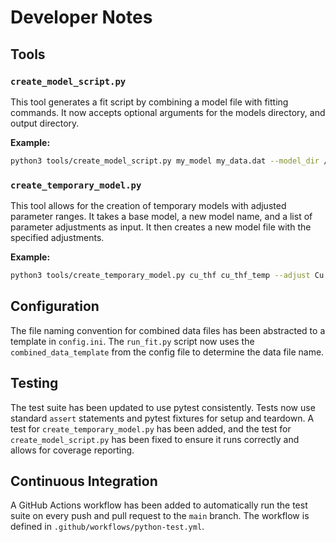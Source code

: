 # Developer Notes

## Tools

### `create_model_script.py`

This tool generates a fit script by combining a model file with fitting commands. It now accepts optional arguments for the models directory, and output directory.

**Example:**

```bash
python3 tools/create_model_script.py my_model my_data.dat --model_dir /path/to/models --output_dir /path/to/output
```

### `create_temporary_model.py`

This tool allows for the creation of temporary models with adjusted parameter ranges. It takes a base model, a new model name, and a list of parameter adjustments as input. It then creates a new model file with the specified adjustments.

**Example:**

```bash
python3 tools/create_temporary_model.py cu_thf cu_thf_temp --adjust Cu thickness 500,800
```

## Configuration

The file naming convention for combined data files has been abstracted to a template in `config.ini`. The `run_fit.py` script now uses the `combined_data_template` from the config file to determine the data file name.

## Testing

The test suite has been updated to use pytest consistently. Tests now use standard `assert` statements and pytest fixtures for setup and teardown. A test for `create_temporary_model.py` has been added, and the test for `create_model_script.py` has been fixed to ensure it runs correctly and allows for coverage reporting.

## Continuous Integration

A GitHub Actions workflow has been added to automatically run the test suite on every push and pull request to the `main` branch. The workflow is defined in `.github/workflows/python-test.yml`.
